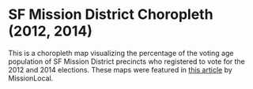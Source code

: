 # SF Mission District Choropleth (2012, 2014)
This is a choropleth map visualizing the percentage of the voting age population of SF Mission District precincts who registered to vote 
for the 2012 and 2014 elections. These maps were featured in [this article](http://missionlocal.org/2015/11/mission-polling-stations-say-voter-turnout-is-high/) by MissionLocal. 
